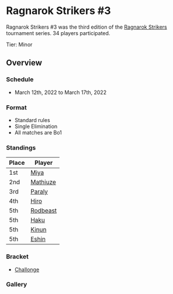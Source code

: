 # Ragnarok Strikers #3

Ragnarok Strikers #3 was the third edition of the [Ragnarok Strikers](ragnamain.md) tournament series.
34 players participated.

Tier: Minor

## Overview

### Schedule
- March 12th, 2022 to March 17th, 2022

### Format
- Standard rules
- Single Elimination
- All matches are Bo1

### Standings

|Place|Player|
|-|-|
|1st|[Miya](../../players/japanese/miya.md)|
|2nd|[Mathiuze](../../players/french/mathiuze.md)|
|3rd|[Paraly](../../players/japanese/paraly.md)|
|4th|[Hiro](../../players/french/vivi.md)|
|5th|[Rodbeast](../../players/peruvian/rodrift.md)|
|5th|[Haku](../../players/german/haku.md)|
|5th|[Kinun](../../players/belgian/kinun.md)|
|5th|[Eshin](../../players/japanese/eshin.md)|

### Bracket
- [Challonge](https://challonge.com/jfdq7h12)

### Gallery
